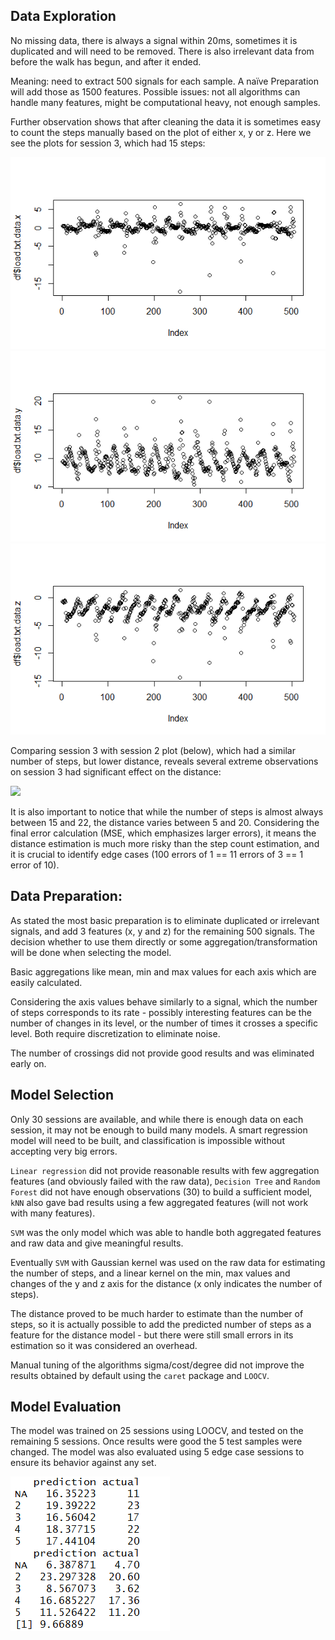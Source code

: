 ## Data Exploration

No missing data, there is always a signal within 20ms, sometimes it is duplicated and will need to be removed. There is also irrelevant data from before the walk has begun, and after it ended.

Meaning: need to extract 500 signals for each sample. A naïve Preparation will add those as 1500 features. Possible issues: not all algorithms can handle many features, might be computational heavy, not enough samples.


Further observation shows that after cleaning the data it is sometimes easy to count the steps manually based on the plot of either x, y or z. Here we see the plots for session 3, which had 15 steps:

![](https://github.com/ranf/data-science-gait/blob/master/Images/session.3.x.png)
![](https://github.com/ranf/data-science-gait/blob/master/Images/session.3.y.png)
![](https://github.com/ranf/data-science-gait/blob/master/Images/session.3.z.png)

Comparing session 3 with session 2 plot (below), which had a similar number of steps, but lower distance, reveals several extreme observations on session 3 had significant effect on the distance:

![](session.2.z.png)

It is also important to notice that while the number of steps is almost always between 15 and 22, the distance varies between 5 and 20. Considering the final error calculation (MSE, which emphasizes larger errors), it means the distance estimation is much more risky than the step count estimation, and it is crucial to identify edge cases (100 errors of 1 == 11 errors of 3 == 1 error of 10).

## Data Preparation:

As stated the most basic preparation is to eliminate duplicated or irrelevant signals, and add 3 features (x, y and z) for the remaining 500 signals. The decision whether to use them directly or some aggregation/transformation will be done when selecting the model.

Basic aggregations like mean, min and max values for each axis which are easily calculated.

Considering the axis values behave similarly to a signal, which the number of steps corresponds to its rate - possibly interesting features can be the number of changes in its level, or the number of times it crosses a specific level. Both require discretization to eliminate noise.

The number of crossings did not provide good results and was eliminated early on.

## Model Selection

Only 30 sessions are available, and while there is enough data on each session, it may not be enough to build many models. A smart regression model will need to be built, and classification is impossible without accepting very big errors.

`Linear regression` did not provide reasonable results with few aggregation features (and obviously failed with the raw data), `Decision Tree` and `Random Forest` did not have enough observations (30) to build a sufficient model, `kNN` also gave bad results using a few aggregated features (will not work with many features).

`SVM` was the only model which was able to handle both aggregated features and raw data and give meaningful results.

Eventually `SVM` with Gaussian kernel was used on the raw data for estimating the number of steps, and a linear kernel on the min, max values and changes of the y and z axis for the distance (x only indicates the number of steps).

The distance proved to be much harder to estimate than the number of steps, so it is actually possible to add the predicted number of steps as a feature for the distance model - but there were still small errors in its estimation so it was considered an overhead.

Manual tuning of the algorithms sigma/cost/degree did not improve the results obtained by default using the `caret` package and `LOOCV`.

## Model Evaluation

The model was trained on 25 sessions using LOOCV, and tested on the remaining 5 sessions. Once results were good the 5 test samples were changed. The model was also evaluated using 5 edge case sessions to ensure its behavior against any set.

![](https://github.com/ranf/data-science-gait/blob/master/Images/edge_results.PNG)
